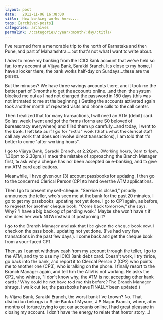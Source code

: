 ```yaml
---
layout: post
date:	2012-11-06 16:38:00
title:  How banking works here....
tags: [archived-posts]
categories: archives
permalink: /:categories/:year/:month/:day/:title/
---
```

I've returned from a memorable trip to the north of Karnataka and then Pune, and part of Maharashtra....but that's not what I want to write about.

I *have* to move my banking from the ICICI Bank account that we've held so far, to my account at Vijaya Bank, Sarakki Branch. It's close to my home, I have a locker there, the bank works half-day on Sundays...these are the pluses.

But the minuses? We have three savings accounts there, and it took me the better part of 3 months to get the accounts online...and then, the system blocked me out as I had not changed the password in 180 days (this was not intimated to me at the beginning.) Getting the accounts activated again took another month of repeated visits and phone calls to the call center.

Then I realized that for many transactions, I will need an ATM (debit) card. So last week I went and got the forms (forms are SO beloved of bureaucracy everywhere) and filled them up carefully...and today, I went to the bank. I left late as if I go for "extra" work (that's what the clerical staff call any work that does not involve direct transactions), I am told that it's better to come "after working hours".

I go to Vijaya Bank, Sarakki Branch, at 2.20pm. (Working hours, 9am to 1pm, 1.30pm to 2.30pm.) I make the mistake of approaching the Branch Manager first, to ask why a cheque has not been accepted on e-banking, and to give my ATM card applications.

 Meanwhile, I have given our (3) account passbooks for updating. I then go to the concerned Clerical Person  (CP1)to hand over the ATM applications. 

Then I go to present my self-cheque. "Service is closed," proudly announces the teller, who's seen me at the bank for the past 20 minutes. I go to get my passbooks, updating not yet done. I go to CP1 again, as before, to request for another cheque book. "Come back tomorrow," she says. Why? "I have a big backlog of pending work." Maybe she won't have it if she does her work NOW instead of postponing it? 

I go to the Branch Manager and ask that I be given the cheque book now. I check on the pass book...updating not yet done. (I've had very few transactions in the past few days.). I come back and get the cheque book from a sour-faced CP1.

 Then, as I cannot withdraw cash from my account through the teller, I go to the ATM, and try to use my ICICI Bank debit card. Doesn't work, I try thrice, go back into the bank, and report it to Clerical Person 2 (CP2) who points me to another one (CP3), who is talking on the phone. I finally resort to the Branch Manager again, and tell him the ATM is not working. He asks the CP2, who whines, "I don't know why, the ATM is not accepting other bank cards." Why could he not have told me this before? The Branch Manager shrugs. I walk out (er, the passbooks have FINALLY been updated.)

Is Vijaya Bank, Sarakki Branch, the worst bank I've known? No. That distinction belongs to State Bank of Mysore, J P Nagar Branch, where, after months of torture,trying to get our accounts online, I had great pleasure in closing my account. I don't have the energy to relate that horror story....!
